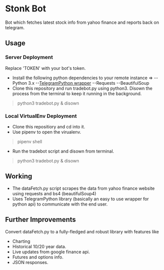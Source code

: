 # Stonk Bot
Bot which fetches latest stock info from yahoo finance and reports back on telegram.
## Usage

### Server Deployment
Replace 'TOKEN' with your bot's token.
- Install the following python dependencies to your remote instance =>
--Python 3.x
--[TelegramPython wrapper]([https://github.com/python-telegram-bot/python-telegram-bot](https://github.com/python-telegram-bot/python-telegram-bot)) 
--Requests 
--BeautifulSoup 
- Clone this repository and run tradebot.py using python3. Disown the process from the terminal to keep it running in the background.
> python3 tradebot.py & disown
 ### Local VirtualEnv Deployment
 - Clone this repositiory and cd into it.
 - Use pipenv to open the virualenv.
 > pipenv shell
- Run the tradebot script and disown from terminal.
> python3 tradebot.py & disown
## Working

- The dataFetch.py script scrapes the data from yahoo finance website using requests and bs4 (beautifulSoup4)
- Uses TelegramPython library (basically an easy to use wrapper for python api) to communicate with the end user. 

## Further Improvements

Convert dataFetch.py to a fully-fledged and robust library with features like
 - Charting
 - Historical 10/20 year data.
 - Live updates from google finance api.
 - Futures and options info.
 - JSON responses.

